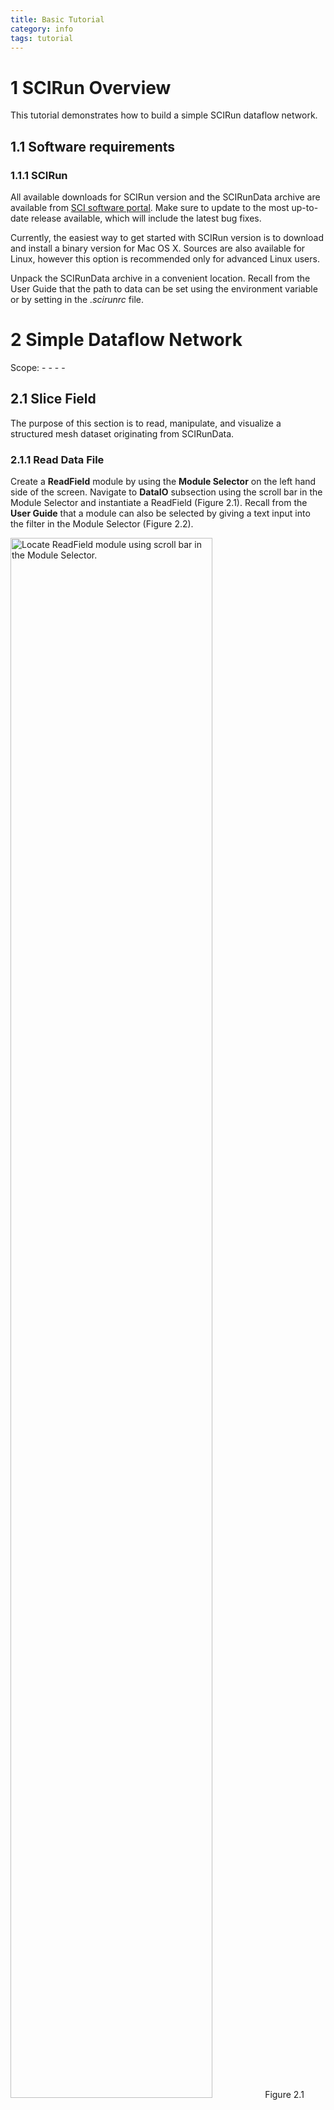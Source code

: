 ```yaml
---
title: Basic Tutorial
category: info
tags: tutorial
---
```


1  SCIRun Overview
==================

This tutorial demonstrates how to build a simple SCIRun dataflow network.

1.1  Software requirements
--------------------------

### 1.1.1  SCIRun

All available downloads for SCIRun version and the SCIRunData archive are available from [SCI software portal](http://www.scirun.org). Make sure to update to the most up-to-date release available, which will include the latest bug fixes.

Currently, the easiest way to get started with SCIRun version is to download and install a binary version for Mac OS X. Sources are also available for Linux, however this option is recommended only for advanced Linux users.

Unpack the SCIRunData archive in a convenient location. Recall from the User Guide that the path to data can be set using the environment variable or by setting in the *.scirunrc* file.

2  Simple Dataflow Network
=======================

Scope: - - - -

2.1  Slice Field
----------------

The purpose of this section is to read, manipulate, and visualize a structured mesh dataset originating from SCIRunData.

### 2.1.1  Read Data File

Create a **ReadField** module by using the **Module Selector** on the left hand side of the screen. Navigate to **DataIO** subsection using the scroll bar in the Module Selector and instantiate a ReadField (Figure 2.1). Recall from the **User Guide** that a module can also be selected by giving a text input into the filter in the Module Selector (Figure 2.2).

<img src="BasicTutorial_figures/readfield.png" title="Locate ReadField module using scroll bar in the Module Selector." style="width:80.0%" />
Figure 2.1 Locate ReadField module using scroll bar in the Module Selector.

<img src="BasicTutorial_figures/readfield_text.png" title="Locate ReadField module using text input into filter." style="width:80.0%" />
Figure 2.2 Locate ReadField module using text input into filter.

Within the ReadField **user interface (UI)**, click the open button to navigate to the SCIRunData directory and select the dataset *volume/engine.nhdr* (Figure 2.3). Notice that many different file formats can be imported by changing the file type within the ReadField selector window. When using Mac OSX El Capitan, press the options button in the ReadField selector window to change the file type. Change the file type to Nrrd file. The ReadField UI can be closed after selection to provide for a larger network viewing frame.

<img src="BasicTutorial_figures/readfield_select.png" title="The ReadField selector window can be used to select and read many data files." style="width:80.0%" />
Figure 2.3 The ReadField selector window can be used to select and read many data files.

### 2.1.2  Slice Field

Slice the engine field by node index along a given axis by instantiating the module **GetSlicesFromStructuredFieldByIndices** in the **NewField** category and connecting it to ReadField (Figure 2.4). This can be done by using the Module Selector filter or scrolling through the list of modules in the Module Selector.

<img src="BasicTutorial_figures/getslice.png" title="Using the ReadField port’s pop-up module menu to instantiate GetSliceFromStructuredFieldByIndices." style="width:80.0%" />
Figure 2.4 Using the ReadField port’s pop-up module menu to instantiate GetSliceFromStructuredFieldByIndices.

### 2.1.3  Visualize Field

To visualize the field geometry, instantiate module **ShowField** in the **Visualization** category and module **ViewScene** in the **Render** category (Figure 2.5). ShowField takes a field as input, and outputs scene-graph geometry. ViewScene displays the geometry and allows a user to interact with the scene.

<img src="BasicTutorial_figures/viewscene.png" title="SCIRun can be used to visualize the structured mesh." style="width:80.0%" />
Figure 2.5 SCIRun can be used to visualize the structured mesh.

Apply a colored scale to the data values on the geometry using **CreateStandardColorMaps** and **RescaleColorMaps** modules in **Visualization** (Figure 2.6). Colors can be manipulated using the CreateStandardColorMap UI and RescaleColorMap UI (Figure 2.7). Change the coloring scheme to Blackbody using the drop-down menu in the CreatSrandardColorMap UI.

<img src="BasicTutorial_figures/colorscale.png" title="Apply and rescale a colormap to data values on the geometry." style="width:80.0%" />
Figure 2.6 Apply and rescale a colormap to data values on the geometry.

<img src="BasicTutorial_figures/manipulatecolorscale.png" title="Manipulate the color scaling using both the CreateStandardColorMaps and RescaleColorMaps modules." style="width:80.0%" />
Figure 2.7 Manipulate the color scaling using both the CreateStandardColorMaps and RescaleColorMaps modules.

Return to the default color scale. Use the sliders in the GetSlicesFromStructuredFieldByIndices UI to change slice position within the geometry. Compare with figure 2.6.

<img src="BasicTutorial_figures/sliceselect.png" title="Different cross sections can be visualized within the geometry using GetSlicesFromStructuredFieldbyIndices. " style="width:90.0%" />
Figure 2.8 Different cross sections can be visualized within the geometry using GetSlicesFromStructuredFieldbyIndices.

2.2  Show Bounding Box
----------------------

Add the **EditMeshBoundingBox** module under **ChangeMesh** (Figure 2.9). Connect it to the ReadField module and direct the output to the ViewScene module. Execute the network to visualize the bounding box of engine.nhrd. Adjust the size of the bounding box by pressing the + or - buttons under Widget Scale in the EditMeshBoundingBox UI (Figure 2.10).

<img src="BasicTutorial_figures/editmeshboundingbox.png" title="Visualize the mesh’s bounding box." style="width:90.0%" />
Figure 2.9 Visualize the mesh’s bounding box.

<img src="BasicTutorial_figures/editmeshbbox.png" title="Change the scale of the mesh’s bounding box using the Scale Widget in the EditMeshBoundingBox UI." style="width:90.0%" />
Figure 2.10 Change the scale of the mesh’s bounding box using the Scale Widget in the EditMeshBoundingBox UI.

2.3  Isosurface
---------------

Construct an isosurface from the field by instantiating and connecting a **ExtractSimpleIsosurface** module to the ReadField module. The isovalue must be changed within the ExtractSimpleIsosurface UI. Open the field information by clicking on the connection between the ReadField and ExtractSimpleIsosurface and press I to bring up information. Enter a value from within the data range like 120. Visualize the isosurface by connecting it to a new ShowField module ported into the ViewScene module (Figure 2.11). Execute the network. Color isosurface output geometry by connecting the RescaleColorMap module to the ShowField module (Figure 2.12). To better view the geometry, turn off the edges within the ShowField UI (Figure 2.13).

<img src="BasicTutorial_figures/extractiso.png" title="Extract an isosurface from field." style="width:90.0%" />
Figure 2.11 Extract an isosurface from field.

<img src="BasicTutorial_figures/coloriso.png" title="Change the isovalue within ExtractSimpleIsosurface UI." style="width:90.0%" />
Figure 2.12 Change the isovalue within ExtractSimpleIsosurface UI.

<img src="BasicTutorial_figures/edgesiso.png" title="Adjusting parameters within the ShowField UI helps to better visualize the isosurface." style="width:90.0%" />
Figure 2.13 Adjusting parameters within the ShowField UI helps to better visualize the isosurface.

3  Create, Manipulate and Visualize Field
======================================

Scope: - -

3.1  Create Field
-----------------

Create and manipulate a structured mesh type in this exercise. Start by creating a lattice volume using **CreateLatVol** module. Assign data at nodes using **CalculateFieldData** module. Connect CalculateFieldData to CreateLatVol. Input the expression *R**E**S**U**L**T* = *s**q**r**t*(*X* \* *X* + *Y* \* *Y* + *Z* \* *Z*) to compute data for each node within the CreateFieldData UI.

<img src="BasicTutorial_figures/create.png" title="Create lattice volume field using CreateLatVol module." style="width:90.0%" />
Figure 3.1 Create lattice volume field using CreateLatVol module.

<img src="BasicTutorial_figures/fielddata.png" title="Create a new field by inputting an expression into the CreateFieldData UI. " style="width:90.0%" />
Figure 3.2 Create a new field by inputting an expression into the CreateFieldData UI.

3.2  Isosurface
---------------

Generate the isosurface by instantiating and connecting an ExtractSimpleIsosurface module to CalculateFieldData (Figure 3.3). Adjust the isovalue within the ExtractSimpleIsosurface UI so that the isosurface can be visualized (Figure 3.4). Add a color map and visualize the isosurface as in section 2.3 (Figure 3.5). Show the mesh bounding box as in section 2.2 (Figure 3.6).

<img src="BasicTutorial_figures/extractiso2.png" title="Extract an isosurface from the field data." style="width:90.0%" />
Figure 3.3 Extract an isosurface from the field data.

<img src="BasicTutorial_figures/selectisoval.png" title="Change the isovalue so that an isosurface can be visualized." style="width:90.0%" />
Figure 3.4 Change the isovalue so that an isosurface can be visualized.

<img src="BasicTutorial_figures/viewisocirc.png" title="Visualize the isosurface." style="width:90.0%" />
Figure 3.5 Visualize the isosurface.

<img src="BasicTutorial_figures/bbox.png" title="Visualize the mesh’s bounding box." style="width:90.0%" />
Figure 3.6 Visualize the mesh’s bounding box.

3.3  Slice Field
----------------

Extend the functionality of this network by slicing the field using GetSliceFromStructuredFieldByIndices as in section 2.1.2.

<img src="BasicTutorial_figures/getslice2.png" title="Insert GetSliceFromStructuredFieldByIndices into the network." style="width:90.0%" />
Figure 3.7 Insert GetSliceFromStructuredFieldByIndices into the network.

<img src="BasicTutorial_figures/changeslice.png" title="Change the slice index using the GetSliceFromStructuredFieldByIndices UI." style="width:90.0%" />
Figure 3.8 Change the slice index using the GetSliceFromStructuredFieldByIndices UI.

<img src="BasicTutorial_figures/colorslice.png" title="Attach the RescaleColorMap module to the ShowField module." style="width:90.0%" />
Figure 3.9 Attach the RescaleColorMap module to the ShowField module.

3.4  Clip Field
---------------

Clip out a subset of the original field by converting the lattice volume to an unstructured mesh using **ConvertMeshToUnstructuredMesh** (Figure 3.10) and adding **ClipFieldByFunction** (Figure 3.11) to the network. Set the clipping location setting in ClipFieldByFunction to *all nodes*. Use the expression *D**A**T**A*1 &gt; 1&&*X* &lt; 0 to clip the field (Figure 3.12).

<img src="BasicTutorial_figures/convertmesh.png" title="Convert the original field to an unstructured mesh." style="width:90.0%" />
Figure 3.10 Convert the original field to an unstructured mesh.

<img src="BasicTutorial_figures/clipfield.png" title="Insert a ClipFieldbyFunction module." style="width:90.0%" />
Figure 3.11 Insert a ClipFieldbyFunction module.

<img src="BasicTutorial_figures/clipfield_input.png" title="Clip the field by entering an expression in the ClipField UI." style="width:90.0%" />
Figure 3.12 Clip the field by entering an expression in the ClipField UI.

### 3.4.1  Extract Boundary

At this point, it will be necessary to map the fields by interpolating the the boundary surface field to the clipping field. First, use **BuildMappingMatrix** to build a matrix that maps a linear combination of data values in the clipping field to a value in the boundary field. Then use **ApplyMappingMatrix** to multiply the data vector of the clipping field with the mapping matrix to obtain the data vector for the boundary surface field (Figure 3.13). Use GetFieldBoundary to extract the boundary surface from the lattice volume and use it as input into the ApplyMappingMatrixModule and BuildMapping Matrix (Figure 3.14). Port the output from the BuildMappingMatrix module to ApplyMappingMatrix and visualize the resultant field using a ShowFieldModule (Figure 3.15). Add a colormap to and enable transparency in ShowField UI for further functionality (Figure 3.16)

<img src="BasicTutorial_figures/mappingmatrix.png" title="Build and apply the mapping network connections." style="width:90.0%" />
Figure 3.13 Build and apply the mapping network connections.

<img src="BasicTutorial_figures/fieldboundary.png" title="Add GetFieldBoundary to the network." style="width:90.0%" />
Figure 3.14 Add GetFieldBoundary to the network.

<img src="BasicTutorial_figures/view_boundary.png" title="Connect all the modules for mapping and visualize the output." style="width:90.0%" />
Figure 3.15 Connect all the modules for mapping and visualize the output.

<img src="BasicTutorial_figures/finalview.png" title="Add a colormap and enable transparency." style="width:90.0%" />
Figure 3.16 Add a colormap and enable transparency.

Finally, it is not strictly necessary to explicitly convert the original mesh to an unstructured mesh using ConvertMeshToUnstructuredMesh because ClipFieldByFunction can implicitly convert structured mesh types to unstructured mesh types before clipping the field. As a final exercise, delete ConvertMeshToUnstructuredMesh from the network and try to obtain the same result.
